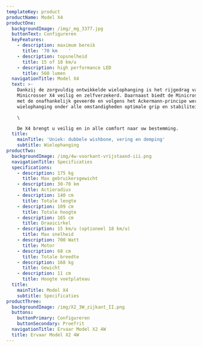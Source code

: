 ```yaml
---
templateKey: product
productName: Model X4
productOne:
  backgroundImage: /img/_mg_3377.jpg
  buttonText: Configureren
  keyFeatures:
    - description: maximum bereik
      title: '70 km    '
    - description: topsnelheid
      title: 15 of 18 km/u
    - description: high performance LED
      title: 560 lumen
  navigationTitle: Model X4
  text: >-
    Dankzij de zorgvuldig ontwikkelde wielophanging is het rijgedrag van de
    Minicrosser X4 veilig en zelfverzekerd. Daarnaast biedt de Minicrosser X4
    met de onafhankelijk geveerde en volgens het Ackermann-principe werkende
    wielophanging onder alle omstandigheden optimale grip en stabiliteit. \

    \

    De X4 brengt u veilig en in alle comfort naar uw bestemming.
  title:
    mainTitle: 'Uniek: dubbele wishbone, vering en demping'
    subtitle: Wielophanging
productTwo:
  backgroundImage: /img/4w-voorkant-vrijstaand-iii.png
  navigationTitle: Specificaties
  specifications:
    - description: 175 kg
      title: Max gebruikersgewicht
    - description: 30-70 km
      title: Actieradius
    - description: 140 cm
      title: Totale lengte
    - description: 109 cm
      title: Totale hoogte
    - description: 165 cm
      title: Draaicirkel
    - description: 15 km/u (optioneel 18 km/u)
      title: Max snelheid
    - description: 700 Watt
      title: Motor
    - description: 68 cm
      title: Totale breedte
    - description: 168 kg
      title: Gewicht
    - description: 11 cm
      title: Hoogte voetplateau
  title:
    mainTitle: Model X4
    subtitle: Specificaties
productThree:
  backgroundImage: /img/X2_3W_zijkant_II.png
  buttons:
    buttonPrimary: Configureren
    buttonSecondary: Proefrit
  navigationTitle: Ervaar Model X2 4W
  title: Ervaar Model X2 4W
---
```


